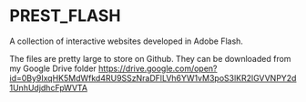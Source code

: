 # PREST_FLASH
A collection of interactive websites developed in Adobe Flash.

The files are pretty large to store on Github. They can be downloaded from my Google Drive folder https://drive.google.com/open?id=0By9IxqHK5MdWfkd4RU9SSzNraDFlLVh6YW1vM3poS3lKR2lGVVNPY2d1UnhUdjdhcFpWVTA
